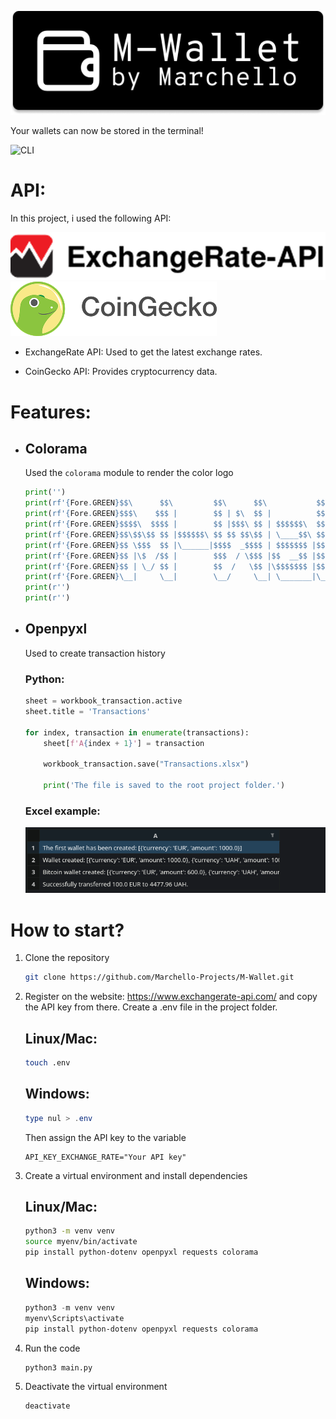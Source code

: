 ![Logo (10)](./elements/images/Logo(1).png)

Your wallets can now be stored in the terminal!

![CLI](./elements/gif/2025-03-10-20-03-10.gif)

# API:
In this project, i used the following API:

![ExchangeRate-API](./elements/images/exchange_rate%201.png) 
![CoinGecko](./elements/images/coingecko-black-4046295613%201.png)

* ExchangeRate API: Used to get the latest exchange rates.

* CoinGecko API: Provides cryptocurrency data.

# Features:
*  ## Colorama
    Used the `colorama` module to render the color logo

    ```python
    print('')
    print(rf'{Fore.GREEN}$$\      $$\         $$\      $$\           $$\ $$\            $$\     {Style.RESET_ALL}')
    print(rf'{Fore.GREEN}$$$\    $$$ |        $$ | $\  $$ |          $$ |$$ |           $$ |    {Style.RESET_ALL}')
    print(rf'{Fore.GREEN}$$$$\  $$$$ |        $$ |$$$\ $$ | $$$$$$\  $$ |$$ | $$$$$$\ $$$$$$\   {Style.RESET_ALL}')
    print(rf'{Fore.GREEN}$$\$$\$$ $$ |$$$$$$\ $$ $$ $$\$$ | \____$$\ $$ |$$ |$$  __$$\\_$$  _|  {Style.RESET_ALL}')
    print(rf'{Fore.GREEN}$$ \$$$  $$ |\______|$$$$  _$$$$ | $$$$$$$ |$$ |$$ |$$$$$$$$ | $$ |    {Style.RESET_ALL}')
    print(rf'{Fore.GREEN}$$ |\$  /$$ |        $$$  / \$$$ |$$  __$$ |$$ |$$ |$$   ____| $$ |$$\ {Style.RESET_ALL}')
    print(rf'{Fore.GREEN}$$ | \_/ $$ |        $$  /   \$$ |\$$$$$$$ |$$ |$$ |\$$$$$$$  \$$$$  | {Style.RESET_ALL}')
    print(rf'{Fore.GREEN}\__|     \__|        \__/     \__| \_______|\__|\__| \_______| \____/  {Style.RESET_ALL}')
    print(r'')
    print(r'')

    ```
*  ## Openpyxl
    Used to create transaction history

    ### Python: 
    ```python
    sheet = workbook_transaction.active
    sheet.title = 'Transactions'

    for index, transaction in enumerate(transactions):
        sheet[f'A{index + 1}'] = transaction

        workbook_transaction.save("Transactions.xlsx")

        print('The file is saved to the root project folder.')

    ```
    ### Excel example:
    ![Excel](./elements/images/Screenshot_20250310_205737.png)

# How to start?
1. Clone the repository
    ``` bash
    git clone https://github.com/Marchello-Projects/M-Wallet.git
    ```

2. Register on the website: https://www.exchangerate-api.com/ and copy the API key from there. Create a .env file in the project folder.

    ## Linux/Mac:
    ``` bash
    touch .env
    ```
    ## Windows:
    ``` powershell
    type nul > .env
    ```

    Then assign the API key to the variable
    ```
    API_KEY_EXCHANGE_RATE="Your API key"
    ```
3. Create a virtual environment and install dependencies
    ## Linux/Mac:
    ``` bash
    python3 -m venv venv
    source myenv/bin/activate
    pip install python-dotenv openpyxl requests colorama
    ```
    ## Windows:
    ``` powershell
    python3 -m venv venv
    myenv\Scripts\activate
    pip install python-dotenv openpyxl requests colorama
    ```

4. Run the code
    ```
    python3 main.py
    ```
5. Deactivate the virtual environment
    ``` 
    deactivate
    ```
